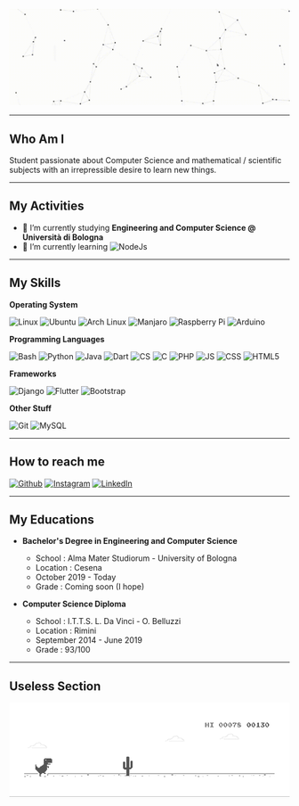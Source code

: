 <a href="https://alessandromazzoli.codes"><img src="https://github.com/alemazzo/alemazzo/blob/main/cutted.gif" alt="presentation"/></a>


<!--![image](https://github.com/alemazzo/alemazzo/blob/main/presentation.gif)-->

----

## Who Am I
  Student passionate about Computer Science and mathematical / scientific 
  subjects with an irrepressible desire to learn new things. 
  
---

## My Activities

- 🔭 I’m currently studying **Engineering and Computer Science @ Università di Bologna**
- 🌱 I’m currently learning <img alt="NodeJs" src="https://img.shields.io/badge/-NodeJS-E34F26?style=flat-square&logo=node.js&logoColor=white" />

----

## My Skills

  
  <b> Operating System </b> <br> 
  <p>
  <img alt="Linux" src="https://img.shields.io/badge/-Linux-E34F26?style=for-the-badge&logo=linux&logoColor=white" />
  <img alt="Ubuntu" src="https://img.shields.io/badge/-Ubuntu-E34F26?style=for-the-badge&logo=ubuntu&logoColor=white" />
  <img alt="Arch Linux" src="https://img.shields.io/badge/-Arch Linux-E34F26?style=for-the-badge&logo=arch-linux&logoColor=white" />
  <img alt="Manjaro" src="https://img.shields.io/badge/-Manjaro-E34F26?style=for-the-badge&logo=manjaro&logoColor=white" />
  <img alt="Raspberry Pi" src="https://img.shields.io/badge/-Raspberry Pi-E34F26?style=for-the-badge&logo=raspberry-pi&logoColor=white" />
  <img alt="Arduino" src="https://img.shields.io/badge/-Arduino-E34F26?style=for-the-badge&logo=Arduino&logoColor=white" />
  </p>
  
  <b> Programming Languages </b> <br>
  <p>
    <img alt="Bash" src="https://img.shields.io/badge/-Bash-E34F26?style=for-the-badge&logo=gnu-bash&logoColor=white" />
    <img alt="Python" src="https://img.shields.io/badge/-Python-E34F26?style=for-the-badge&logo=python&logoColor=white" />
    <img alt="Java" src="https://img.shields.io/badge/-Java-E34F26?style=for-the-badge&logo=java&logoColor=white" />
    <img alt="Dart" src="https://img.shields.io/badge/-Dart-E34F26?style=for-the-badge&logo=dart&logoColor=white" />
    <img alt="CS" src="https://img.shields.io/badge/-C%23-E34F26?style=for-the-badge&logo=c-sharp&logoColor=white" />
    <img alt="C" src="https://img.shields.io/badge/-C-E34F26?style=for-the-badge&logo=c&logoColor=white" />
    <img alt="PHP" src="https://img.shields.io/badge/-PHP-E34F26?style=for-the-badge&logo=php&logoColor=white" />
    <img alt="JS" src="https://img.shields.io/badge/-JavaScript-E34F26?style=for-the-badge&logo=javascript&logoColor=white" />
    <img alt="CSS" src="https://img.shields.io/badge/-CSS-E34F26?style=for-the-badge&logo=css3&logoColor=white" />  
    <img alt="HTML5" src="https://img.shields.io/badge/-HTML5-E34F26?style=for-the-badge&logo=html5&logoColor=white" />
  </p>
  
  <b> Frameworks </b> <br>
  <p>
    <img alt="Django" src="https://img.shields.io/badge/-Django-E34F26?style=for-the-badge&logo=django&logoColor=white" />
    <img alt="Flutter" src="https://img.shields.io/badge/-Flutter-E34F26?style=for-the-badge&logo=flutter&logoColor=white" />
    <img alt="Bootstrap" src="https://img.shields.io/badge/-Bootstrap-E34F26?style=for-the-badge&logo=bootstrap&logoColor=white" />
  </p>
  
  <b> Other Stuff </b> <br>
  <p>
    <img alt="Git" src="https://img.shields.io/badge/-Git-E34F26?style=for-the-badge&logo=Git&logoColor=white" />
    <img alt="MySQL" src="https://img.shields.io/badge/-MySQL-E34F26?style=for-the-badge&logo=mysql&logoColor=white" />
  </p>


----

## How to reach me
<p>
  <a href="https://github.com/alemazzo"><img alt="Github" src="https://img.shields.io/badge/GitHub-%2312100E.svg?&style=for-the-badge&logo=Github&logoColor=white" /></a> 
  <a href="https://www.instagram.com/alessandro.py/"><img alt="Instagram" src="https://img.shields.io/badge/instagram-%231DA1F2.svg?&style=for-the-badge&logo=instagram&logoColor=white" /></a> 
  <a href="https://www.linkedin.com/in/alessandro-mazzoli-009868140/"><img alt="LinkedIn" src="https://img.shields.io/badge/linkedin-%230077B5.svg?&style=for-the-badge&logo=linkedin&logoColor=white" /></a> 
</p>

----

## My Educations

-  <div> 
    
    <b> Bachelor's Degree in Engineering and Computer Science </b>
    <ul>
      <li> School : Alma Mater Studiorum - University of Bologna </li>
      <li> Location : Cesena </li>
      <li> October 2019 - Today </li>
      <li> Grade : Coming soon (I hope)
    </ul>  
  </div>
  
-  <div> 
    
    <b> Computer Science Diploma </b>
    <ul>
      <li> School : I.T.T.S. L. Da Vinci - O. Belluzzi </li>
      <li> Location : Rimini</li>
      <li> September 2014 - June 2019 </li>
      <li> Grade : 93/100      
    </ul>  
  </div>
  



----

## Useless Section

![image](https://github.com/alemazzo/alemazzo/blob/main/dino.gif)

<!--

Here are some ideas to get you started:

- 🔭 I’m currently working on ...
- 🌱 I’m currently learning ...
- 👯 I’m looking to collaborate on ...
- 🤔 I’m looking for help with ...
- 💬 Ask me about ...
- 📫 How to reach me: ...
- 😄 Pronouns: ...
- ⚡ Fun fact: ...
-->
